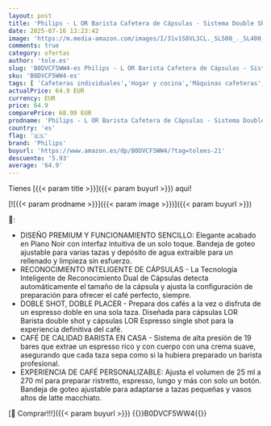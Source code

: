 ```yaml
---
layout: post
title: 'Philips - L OR Barista Cafetera de Cápsulas - Sistema Double Shot  Presión de 19 Bares  Reconocimiento Dual de Cápsulas  Bandeja de Goteo Ajustable  Piano Noir  LM9012/66 '
date: 2025-07-16 13:23:42
image: 'https://m.media-amazon.com/images/I/31v1S8VL3CL._SL500_._SL400_.jpg'
comments: true
category: ofertas
author: 'tole.es'
slug: 'B0DVCF5WW4-es Philips - L OR Barista Cafetera de Cápsulas - Sistema...'
sku: 'B0DVCF5WW4-es'
tags: [ 'Cafeteras individuales','Hogar y cocina','Máquinas cafeteras','Utensilios para café y té','cafetera','philips','🇪🇸', ]
actualPrice: 64.9 EUR
currency: EUR
price: 64.9
comparePrice: 68.99 EUR
prodname: 'Philips - L OR Barista Cafetera de Cápsulas - Sistema Double Shot  Presión de 19 Bares  Reconocimiento Dual de Cápsulas  Bandeja de Goteo Ajustable  Piano Noir  LM9012/66 '
country: 'es'
flag: '🇪🇸'
brand: 'Philips'
buyurl: 'https://www.amazon.es/dp/B0DVCF5WW4/?tag=tolees-21'
descuento: '5.93'
average: '64.9'
---
```


Tienes [{{< param title >}}]({{< param buyurl >}}) aqui!

[![{{< param prodname >}}]({{< param image >}})]({{< param buyurl >}})

🔎:

- DISEÑO PREMIUM Y FUNCIONAMIENTO SENCILLO: Elegante acabado en Piano Noir con interfaz intuitiva de un solo toque. Bandeja de goteo ajustable para varias tazas y depósito de agua extraíble para un rellenado y limpieza sin esfuerzo.
- RECONOCIMIENTO INTELIGENTE DE CÁPSULAS - La Tecnología Inteligente de Reconocimiento Dual de Cápsulas detecta automáticamente el tamaño de la cápsula y ajusta la configuración de preparación para ofrecer el café perfecto, siempre.
- DOBLE SHOT, DOBLE PLACER - Prepara dos cafés a la vez o disfruta de un espresso doble en una sola taza. Diseñada para cápsulas LOR Barista double shot y cápsulas LOR Espresso single shot para la experiencia definitiva del café.
- CAFÉ DE CALIDAD BARISTA EN CASA - Sistema de alta presión de 19 bares que extrae un espresso rico y con cuerpo con una crema suave, asegurando que cada taza sepa como si la hubiera preparado un barista profesional.
- EXPERIENCIA DE CAFÉ PERSONALIZABLE: Ajusta el volumen de 25 ml a 270 ml para preparar ristretto, espresso, lungo y más con solo un botón. Bandeja de goteo ajustable para adaptarse a tazas pequeñas y vasos altos de latte macchiato.

[🛒 Comprar!!!]({{< param buyurl >}})
{{<world>}}B0DVCF5WW4{{</world>}}
